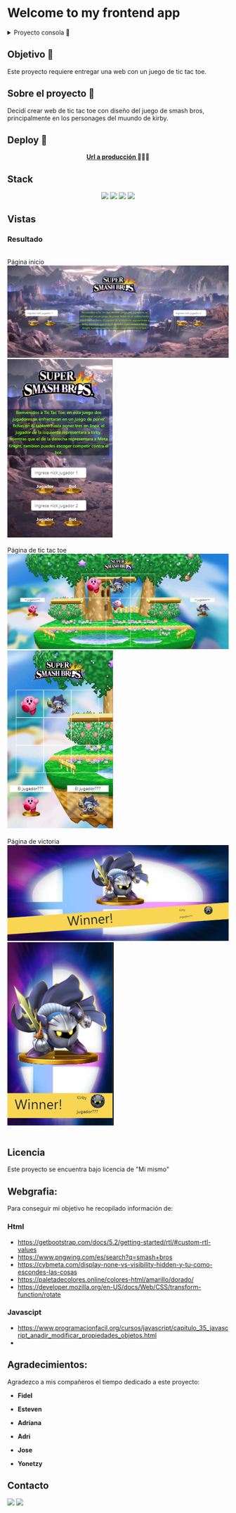 # Welcome to my frontend app

<details>
  <summary>Proyecto consola 📝</summary>
  <ol>
    <li><a href="#objetivo-🎯">Objetivo</a></li>
    <li><a href="#sobre-el-proyecto-🔎">Sobre el proyecto</a></li>
    <li><a href="#deploy-🚀">Deploy</a></li>
    <li><a href="#stack">Stack</a></li>
    <li><a href="#vistas">Vistas</a></li>
    <li><a href="#licencia">Licencia</a></li>
    <li><a href="#webgrafia">Webgrafia</a></li>
    <li><a href="#agradecimientos">Agradecimientos</a></li>
    <li><a href="#contacto">Contacto</a></li>
  </ol>
</details>

## Objetivo 🎯

Este proyecto requiere entregar una web con un juego de tic tac toe.

## Sobre el proyecto 🔎

Decidí crear web de tic tac toe con diseño del juego de smash bros, principalmente en los personages del muundo de kirby.

## Deploy 🚀

<div align="center">
    <a href="https://zackfer90.github.io/ProyectoTicTacToe/"><strong>Url a producción </strong></a>🚀🚀🚀
</div>

## Stack

<div align="center">
<a>
  <img src="https://img.shields.io/badge/javascript-%23323330.svg?style=for-the-badge&logo=javascript&logoColor=%23F7DF1E"/>
</a>
<a>
    <img  src="https://img.shields.io/badge/html5-%23E34F26.svg?style=for-the-badge&logo=html5&logoColor=white"/>
</a>
<a>
    <img  src="https://img.shields.io/badge/css3-%231572B6.svg?style=for-the-badge&logo=css3&logoColor=white"/>
</a>
<a>
    <img  src=https://img.shields.io/badge/bootstrap-%238511FA.svg?style=for-the-badge&logo=bootstrap&logoColor=white"/>
</a>

 </div>

## Vistas

<h3>Resultado</h3><br/>
Página inicio
<img src="imagenesRead/indexOrdena.PNG">
<img src="imagenesRead/indexMovil.PNG"><br/><br/>
Página de tic tac toe
<img src="imagenesRead/TicTacToeOrdena.PNG">
<img src="imagenesRead/TicTacToeMovil.PNG"><br/><br/>
Página de victoria<br/>
<img src="imagenesRead/WinnerOrdena.PNG">
<img src="imagenesRead/WinnerMovil.PNG"><br/><br/>

## Licencia

Este proyecto se encuentra bajo licencia de "Mi mismo"

## Webgrafia:

Para conseguir mi objetivo he recopilado información de:

<h3>Html</h3>

- https://getbootstrap.com/docs/5.2/getting-started/rtl/#custom-rtl-values
- https://www.pngwing.com/es/search?q=smash+bros
- https://cybmeta.com/display-none-vs-visibility-hidden-y-tu-como-escondes-las-cosas
- https://paletadecolores.online/colores-html/amarillo/dorado/
- https://developer.mozilla.org/en-US/docs/Web/CSS/transform-function/rotate

<h3>Javascipt</h3>

- https://www.programacionfacil.org/cursos/javascript/capitulo_35_javascript_anadir_modificar_propiedades_objetos.html
-

## Agradecimientos:

Agradezco a mis compañeros el tiempo dedicado a este proyecto:

- **Fidel**

- **Esteven**

- **Adriana**

- **Adri**

- **Jose**

- **Yonetzy**

## Contacto

<a href = "mailto:micorreoelectronico@gmail.com"><img src="https://img.shields.io/badge/Gmail-C6362C?style=for-the-badge&logo=gmail&logoColor=white" target="_blank"></a>
<a href="https://www.linkedin.com/in/linkedinUser/" target="_blank"><img src="https://img.shields.io/badge/-LinkedIn-%230077B5?style=for-the-badge&logo=linkedin&logoColor=white" target="_blank"></a>

</p>
